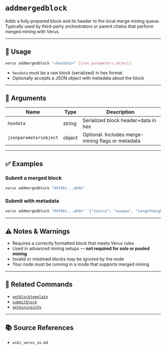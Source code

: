 # `addmergedblock`

Adds a fully prepared block and its header to the local merge mining queue. Typically used by third-party orchestrators or parent chains that perform merged mining with Verus.

---

## 🔧 Usage
```bash
verus addmergedblock "<hexdata>" [json_parameters_object]
```

- `hexdata` must be a raw block (serialized) in hex format
- Optionally accepts a JSON object with metadata about the block

---

## 🧾 Arguments

| Name                  | Type   | Description                                        |
|-----------------------|--------|----------------------------------------------------|
| `hexdata`             | string | Serialized block header+data in hex               |
| `jsonparametersobject` | object | Optional. Includes merge-mining flags or metadata |

---

## ✅ Examples

### Submit a merged block
```bash
verus addmergedblock "04fdb1...ab9e"
```

### Submit with metadata
```bash
verus addmergedblock "04fdb1...ab9e" '{"source": "auxpow", "targetheight": 5000}'
```

---

## ⚠️ Notes & Warnings
- Requires a correctly formatted block that meets Verus rules
- Used in advanced mining setups — **not required for solo or pooled mining**
- Invalid or mistimed blocks may be ignored by the node
- Your node must be running in a mode that supports merged mining

---

## 🔗 Related Commands
- [`getblocktemplate`](./getblocktemplate.md)
- [`submitblock`](./submitblock.md)
- [`getmininginfo`](./getmininginfo.md)

---

## 📚 Source References
- `wiki_verus_io.md`
